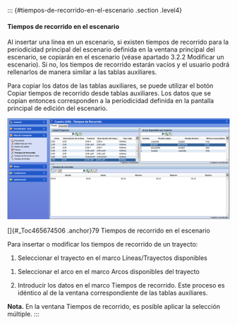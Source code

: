::: {#tiempos-de-recorrido-en-el-escenario .section .level4}
#### Tiempos de recorrido en el escenario

Al insertar una línea en un escenario, si existen tiempos de recorrido
para la periodicidad principal del escenario definida en la ventana
principal del escenario, se copiarán en el escenario (véase apartado
3.2.2 Modificar un escenario). Si no, los tiempos de recorrido estarán
vacíos y el usuario podrá rellenarlos de manera similar a las tablas
auxiliares.

Para copiar los datos de las tablas auxiliares, se puede utilizar el
botón Copiar tiempos de recorrido desde tablas auxiliares. Los datos que
se copian entonces corresponden a la periodicidad definida en la
pantalla principal de edición del escenario.

![](../media/file113.png)

[]{#_Toc465674506 .anchor}79 Tiempos de recorrido en el escenario

Para insertar o modificar los tiempos de recorrido de un trayecto:

1.  Seleccionar el trayecto en el marco Líneas/Trayectos disponibles

<!-- -->

1.  Seleccionar el arco en el marco Arcos disponibles del trayecto

2.  Introducir los datos en el marco Tiempos de recorrido. Este proceso
    es idéntico al de la ventana correspondiente de las tablas
    auxiliares.

**Nota.** En la ventana Tiempos de recorrido, es posible aplicar la
selección múltiple.
:::
